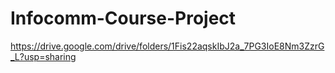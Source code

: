 # Infocomm-Course-Project
https://drive.google.com/drive/folders/1Fis22aqskIbJ2a_7PG3IoE8Nm3ZzrG_L?usp=sharing
